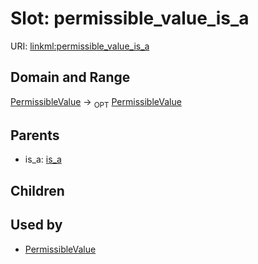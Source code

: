 
# Slot: permissible_value_is_a




URI: [linkml:permissible_value_is_a](https://w3id.org/linkml/permissible_value_is_a)


## Domain and Range

[PermissibleValue](PermissibleValue.md) ->  <sub>OPT</sub>
 [PermissibleValue](PermissibleValue.md)

## Parents

 *  is_a: [is_a](is_a.md)

## Children


## Used by

 * [PermissibleValue](PermissibleValue.md)
